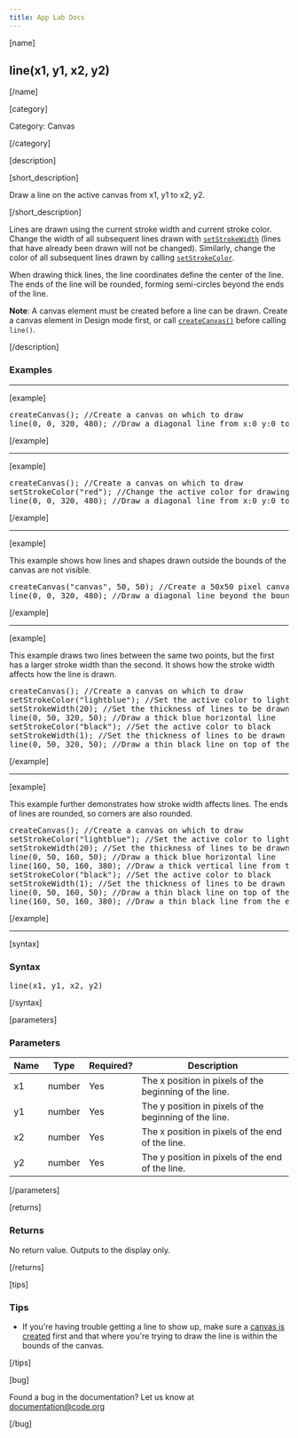 ```yaml
---
title: App Lab Docs
---
```


[name]

## line(x1, y1, x2, y2)

[/name]


[category]

Category: Canvas

[/category]

[description]

[short_description]

Draw a line on the active canvas from x1, y1 to x2, y2.

[/short_description]

Lines are drawn using the current stroke width and current stroke color. Change the width of all subsequent lines drawn with [`setStrokeWidth`](/applab/docs/setStrokeWidth) (lines that have already been drawn will not be changed). Similarly, change the color of all subsequent lines drawn by calling [`setStrokeColor`](/applab/docs/setStrokeColor).

When drawing thick lines, the line coordinates define the center of the line. The ends of the line will be rounded, forming semi-circles beyond the ends of the line.

**Note**: A canvas element must be created before a line can be drawn. Create a canvas element in Design mode first, or call [`createCanvas()`](/applab/docs/createCanvas) before calling `line()`.

[/description]

### Examples
____________________________________________________

[example]

<pre>
createCanvas(); //Create a canvas on which to draw
line(0, 0, 320, 480); //Draw a diagonal line from x:0 y:0 to x:320 y:480
</pre>

[/example]

____________________________________________________

[example]

<pre>
createCanvas(); //Create a canvas on which to draw
setStrokeColor("red"); //Change the active color for drawing lines and shapes
line(0, 0, 320, 480); //Draw a diagonal line from x:0 y:0 to x:320 y:480
</pre>

[/example]

____________________________________________________

[example]

This example shows how lines and shapes drawn outside the bounds of the canvas are not visible.

<pre>
createCanvas("canvas", 50, 50); //Create a 50x50 pixel canvas on which to draw
line(0, 0, 320, 480); //Draw a diagonal line beyond the bounds of the canvas
</pre>

[/example]

____________________________________________________

[example]

This example draws two lines between the same two points, but the first has a larger stroke width than the second. It shows how the stroke width affects how the line is drawn.

<pre>
createCanvas(); //Create a canvas on which to draw
setStrokeColor("lightblue"); //Set the active color to light blue
setStrokeWidth(20); //Set the thickness of lines to be drawn
line(0, 50, 320, 50); //Draw a thick blue horizontal line
setStrokeColor("black"); //Set the active color to black
setStrokeWidth(1); //Set the thickness of lines to be drawn
line(0, 50, 320, 50); //Draw a thin black line on top of the blue line
</pre>

[/example]

____________________________________________________

[example]

This example further demonstrates how stroke width affects lines. The ends of lines are rounded, so corners are also rounded.

<pre>
createCanvas(); //Create a canvas on which to draw
setStrokeColor("lightblue"); //Set the active color to light blue
setStrokeWidth(20); //Set the thickness of lines to be drawn
line(0, 50, 160, 50); //Draw a thick blue horizontal line
line(160, 50, 160, 380); //Draw a thick vertical line from the end of the first
setStrokeColor("black"); //Set the active color to black
setStrokeWidth(1); //Set the thickness of lines to be drawn
line(0, 50, 160, 50); //Draw a thin black line on top of the blue line
line(160, 50, 160, 380); //Draw a thin black line from the end of the first
</pre>

[/example]

____________________________________________________

[syntax]

### Syntax
<pre>
line(x1, y1, x2, y2)
</pre>

[/syntax]

[parameters]

### Parameters

| Name  | Type | Required? | Description |
|-----------------|------|-----------|-------------|
| x1 | number | Yes | The x position in pixels of the beginning of the line.  |
| y1 | number | Yes | The y position in pixels of the beginning of the line.  |
| x2 | number | Yes | The x position in pixels of the end of the line.  |
| y2 | number | Yes | The y position in pixels of the end of the line.  |
[/parameters]

[returns]

### Returns
No return value. Outputs to the display only.

[/returns]

[tips]

### Tips
- If you're having trouble getting a line to show up, make sure a [canvas is created](/applab/docs/createCanvas) first and that where you're trying to draw the line is within the bounds of the canvas.

[/tips]

[bug]

Found a bug in the documentation? Let us know at documentation@code.org

[/bug]

